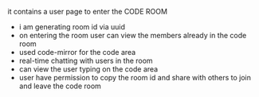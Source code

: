 it contains a user page to enter the CODE ROOM 
  - i am generating room id via uuid
  - on entering the room user can view the members already in the code room
  - used code-mirror for the code area
  - real-time chatting with users in the room
  - can view the user typing on the code area
  - user have permission to copy the room id and share with others to join and leave the code room


